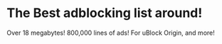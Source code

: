 # The Best adblocking list around!
Over 18 megabytes!
800,000 lines of ads!
For uBlock Origin, and more!
